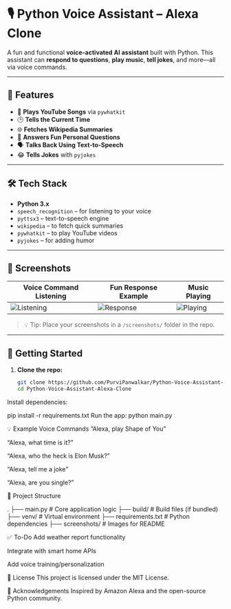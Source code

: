 # 🎙️ Python Voice Assistant – Alexa Clone

A fun and functional **voice-activated AI assistant** built with Python. This assistant can **respond to questions**, **play music**, **tell jokes**, and more—all via voice commands.

---

## 🔧 Features

- 🎵 **Plays YouTube Songs** via `pywhatkit`
- 🕒 **Tells the Current Time**
- 🌐 **Fetches Wikipedia Summaries**
- 🤖 **Answers Fun Personal Questions**
- 🗣️ **Talks Back Using Text-to-Speech**
- 😂 **Tells Jokes** with `pyjokes`

---

## 🛠️ Tech Stack

- **Python 3.x**
- `speech_recognition` – for listening to your voice  
- `pyttsx3` – text-to-speech engine  
- `wikipedia` – to fetch quick summaries  
- `pywhatkit` – to play YouTube videos  
- `pyjokes` – for adding humor

---

## 📸 Screenshots

| Voice Command Listening | Fun Response Example | Music Playing |
|-------------------------|----------------------|---------------|
| ![Listening](screenshots/listening.png) | ![Response](screenshots/response.png) | ![Playing](screenshots/playing.png) |

> 💡 Tip: Place your screenshots in a `/screenshots/` folder in the repo.

---

## 🚀 Getting Started

1. **Clone the repo:**
   ```bash
   git clone https://github.com/PurviPanwalkar/Python-Voice-Assistant-Alexa-Clone.git
   cd Python-Voice-Assistant-Alexa-Clone

Install dependencies:

pip install -r requirements.txt
Run the app:
python main.py

💡 Example Voice Commands
“Alexa, play Shape of You”

“Alexa, what time is it?”

“Alexa, who the heck is Elon Musk?”

“Alexa, tell me a joke”

“Alexa, are you single?”

📂 Project Structure

.
├── main.py               # Core application logic
├── build/                # Build files (if bundled)
├── venv/                 # Virtual environment
├── requirements.txt      # Python dependencies
├── screenshots/          # Images for README

✅ To-Do
Add weather report functionality

Integrate with smart home APIs

Add voice training/personalization



📄 License
This project is licensed under the MIT License.

🙌 Acknowledgements
Inspired by Amazon Alexa and the open-source Python community.
